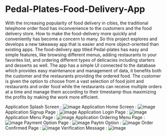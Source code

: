 # Pedal-Plates-Food-Delivery-App
With the increasing popularity of food delivery in cities, the traditional telephone order food has inconvenience to the customers and the food delivery store. How to make the food-delivery more quickly and conveniently has become a concern to many. 
So this project explores and develops a new takeaway app that is easier and more object-oriented than existing apps. The food-delivery app titled Pedal-plates has easy and simple features, like browsing different menus, adding restaurants to your favorites list, and ordering different types of delicacies including starters and desserts as well. The app has a simple UI connected to the database which provides easy maintenance and management of data, it benefits both the customer and the restaurants providing the ordered food. The customer is given the option to choose from a vast selection of food joint and restaurants and order food while the restaurants can receive multiple orders at a time and manage them according to their timestamp thus maximizing the profits by making the work more efficient. 


Application Splash Screen : ![image](https://user-images.githubusercontent.com/40066189/213355466-105e0513-73c5-4e2e-a7da-f1d9f6e593d1.png)
Application Home Screen :
![image](https://user-images.githubusercontent.com/40066189/213355473-7f7185ea-339d-45e0-8534-c4f9f98d06cc.png)
Application Signup Page :
![image](https://user-images.githubusercontent.com/40066189/213355478-b949dd26-53c9-40fd-a1ca-9dce2c1639c2.png)
Application Login Page :
![image](https://user-images.githubusercontent.com/40066189/213355490-019cdc10-b499-491c-9b8c-cf9a4417dd4a.png)
Application Menu Page :
![image](https://user-images.githubusercontent.com/40066189/213355504-a35e881f-5588-4e55-9d38-9725d1304fb2.png)
Application Ordering Menu Page :
![image](https://user-images.githubusercontent.com/40066189/213355511-c62e1f0e-9f5b-42ee-88f3-bf9637d8e882.png)
Payment Option Page :
![image](https://user-images.githubusercontent.com/40066189/213355523-24258f9f-5e01-438b-bcea-8094cee90e3f.png)
Paytm Option :
![image](https://user-images.githubusercontent.com/40066189/213355528-50ffa85b-1cd6-4468-b802-4ec8e08ae055.png)
Order Confirmed Page :
![image](https://user-images.githubusercontent.com/40066189/213355530-ca6bf672-453d-4b20-befd-6659091edb8e.png)
Verification Message :
![image](https://user-images.githubusercontent.com/40066189/213355541-aae89d19-af62-4bff-8fee-12cc81c56b70.png)

